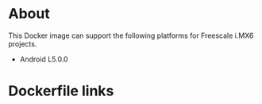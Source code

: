 # About
This Docker image can support the following platforms for Freescale i.MX6 projects.

- Android L5.0.0

# Dockerfile links